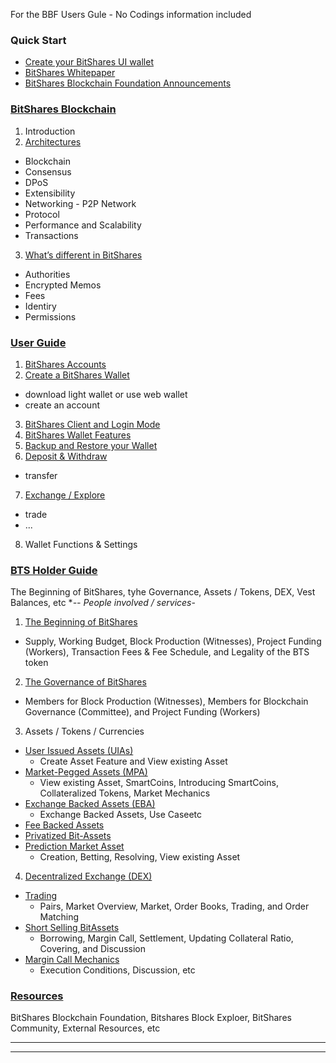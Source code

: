 For the BBF Users Gule - No Codings information included


### Quick Start
- [Create your BitShares UI wallet](/bbf/user_guide/create_account.md#create-an-account)
- [BitShares Whitepaper](http://www.bitshares.foundation/papers/BitSharesBlockchain.pdf)
- [BitShares Blockchain Foundation Announcements ](http://www.bitshares.foundation/)

### [BitShares Blockchain](/bbf/tech/Readme.md#the-bitshares-blockchain)
1. Introduction
2. [Architectures](/bbf/tech/architecture.md#architectures)
  - Blockchain
  - Consensus
  - DPoS
  - Extensibility
  - Networking - P2P Network
  - Protocol
  - Performance and Scalability
  - Transactions
3. [What’s different in BitShares](/bbf/tech/diff_bitshares.md#whats-different-in-bitshares)
  - Authorities
  - Encrypted Memos
  - Fees
  - Identiry
  - Permissions
  
### [User Guide](/bbf/user_guide#user-guide) 
1. [BitShares Accounts](/bbf/user_guide/accounts#bitshares-accounts)
2. [Create a BitShares Wallet](/bbf/user_guide/create_account.md#create-a-bitshares-wallet)
  - download light wallet or use web wallet
  - create an account
3. [BitShares Client and Login Mode](/bbf/user_guide/bitshares_client.md#bitshares-client-and-login-mode)
4. [BitShares Wallet Features](/bbf/user_guide/wallet_options1.md#bitshares-wallet-features)
5. [Backup and Restore your Wallet](/bbf/user_guide/backup_local_wallet.md#backups-and-restore-your-wallet)
6. [Deposit & Withdraw](/bbf/user_guide#deposit--withdraw)
  - transfer
7. [Exchange / Explore](/bbf/user_guide#exchange--explore)
  - trade
  - ...
8. Wallet Functions & Settings 

### [BTS Holder Guide](/bbf/bts_holder_guide#bts-holder-guide)
The Beginning of BitShares, tyhe Governance, Assets / Tokens, DEX, Vest Balances, etc
**-- People involved / services*-
1. [The Beginning of BitShares](/bbf/bts_holder_guide/initial-allocation.md#the-beginning-of-bitshares)
  - Supply, Working Budget, Block Production (Witnesses), Project Funding (Workers), Transaction Fees & Fee Schedule, and Legality of the BTS token
2. [The Governance of BitShares](/bbf/bts_holder_guide/governance.md#the-governance-of-bitshares)
  - Members for Block Production (Witnesses), Members for Blockchain Governance (Committee), and Project Funding (Workers)
3. Assets / Tokens / Currencies
  - [User Issued Assets (UIAs)](/bbf/bts_holder_guide/assets/uia.md#user-issued-assets-uias)
    - Create Asset Feature and View existing Asset
  - [Market-Pegged Assets (MPA)](/bbf/bts_holder_guide/assets/mpa.md#market-pegged-assets-mpa)
    - View existing Asset, SmartCoins, Introducing SmartCoins, Collateralized Tokens, Market Mechanics
  - [Exchange Backed Assets (EBA)](/bbf/bts_holder_guide/assets/eba.md#exchange-backed-assets-eba)
    - Exchange Backed Assets, Use Caseetc
  - [Fee Backed Assets](/bbf/bts_holder_guide/assets/fee_backed_assets.md#fee-backed-assets)
  - [Privatized Bit-Assets](/bbf/bts_holder_guide/assets/privatized_bitassts.md#privatized-bit-assets)
  - [Prediction Market Asset](/bbf/bts_holder_guide/assets/prediction_market_asset.md#prediction-market-asset)
    - Creation, Betting, Resolving, View existing Asset
4. [Decentralized Exchange (DEX)](/bbf/bts_holder_guide/assets/dex.md#decentralized-exchange)
  - [Trading](/bbf/bts_holder_guide/assets/dex-trading.md#trading)
    - Pairs, Market Overview, Market, Order Books, Trading, and Order Matching
  - [Short Selling BitAssets](/bbf/bts_holder_guide/assets/dex-short-selling-bitassets.md#short-selling-bitassets)
    - Borrowing, Margin Call, Settlement, Updating Collateral Ratio, Covering, and Discussion
  - [Margin Call Mechanics](/bbf/bts_holder_guide/assets/dex-margin-call-mechanics.md#margin-call-mechanics)
    - Execution Conditions, Discussion, etc 



### [Resources](/bbf/resources#resources)
BitShares Blockchain Foundation, Bitshares Block Exploer, BitShares Community, External Resources, etc

***
***

